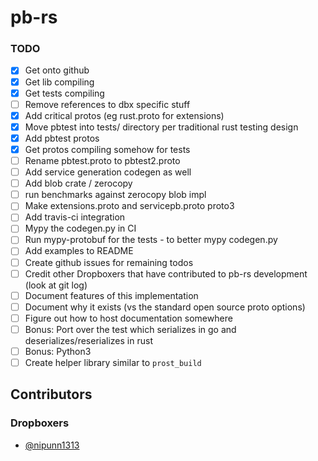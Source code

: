 # pb-rs

### TODO

- [x] Get onto github
- [x] Get lib compiling
- [x] Get tests compiling
- [ ] Remove references to dbx specific stuff
- [x] Add critical protos (eg rust.proto for extensions)
- [x] Move pbtest into tests/ directory per traditional rust testing design
- [x] Add pbtest protos
- [x] Get protos compiling somehow for tests
- [ ] Rename pbtest.proto to pbtest2.proto
- [ ] Add service generation codegen as well
- [ ] Add blob crate / zerocopy
- [ ] run benchmarks against zerocopy blob impl
- [ ] Make extensions.proto and servicepb.proto proto3
- [ ] Add travis-ci integration
- [ ] Mypy the codegen.py in CI
- [ ] Run mypy-protobuf for the tests - to better mypy codegen.py
- [ ] Add examples to README
- [ ] Create github issues for remaining todos
- [ ] Credit other Dropboxers that have contributed to pb-rs development (look at git log)
- [ ] Document features of this implementation
- [ ] Document why it exists (vs the standard open source proto options)
- [ ] Figure out how to host documentation somewhere
- [ ] Bonus: Port over the test which serializes in go and deserializes/reserializes in rust
- [ ] Bonus: Python3
- [ ] Create helper library similar to `prost_build`

## Contributors

### Dropboxers
- [@nipunn1313](https://github.com/nipunn1313)
